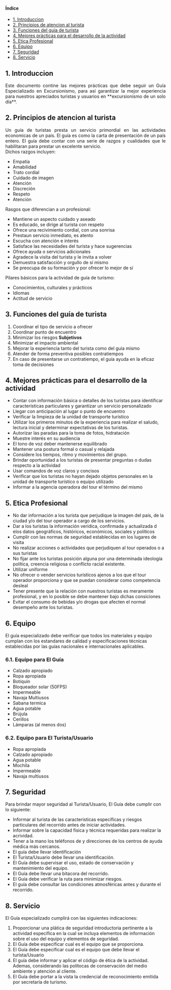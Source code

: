#### Índice
- [1. Introduccion](#1-introduccion)
- [2. Principios de atencion al turista](#2-principios-de-atencion-al-turista)
- [3. Funciones del guía de turista](#3-funciones-del-guía-de-turista)
- [4. Mejores prácticas para el desarrollo de la actividad](#4-mejores-prácticas-para-el-desarrollo-de-la-actividad)
- [5. Etica Profesional](#5-etica-profesional)
- [6. Equipo](#6-equipo)
- [7. Seguridad](#7-seguridad)
- [8. Servicio](#8-servicio)

## 1. Introduccion
<div style="text-align: justify">
Este documento contine las mejores prácticas que debe seguir un Guía Especializado en Excursionismo, para así garantizar la mejor experiencia para nuestros apreciados turistas y usuarios en **excursionismo de un solo día**.
</div>


## 2. Principios de atencion al turista

<div style="text-align: justify">
Un guía de turistas presta un servicio primordial en las actividades economicas de un país. El guía es como la carta de presentación de un país entero. El guía debe contar con una serie de razgos y cualidades que le habilitaran para prestar un excelente servicio.
</div> 
Dichos razgos incluyen:

- Empatía
- Amabilidad
- Trato cordial
- Cuidado de imagen
- Atención
- Discreción
- Respeto
- Atención

Rasgos que diferencian a un profesional:
- Mantiene un aspecto cuidado y aseado
- Es educado, se dirige al turista con respeto
- Ofrece una recivimiento cordial, con una sonrisa
- Prestaun servicio inmediato, es atento 
- Escucha con atención e interés
- Satisface las necesidades del turista y hace sugerencias
- Ofrece ayuda o servicios adicionales
- Agradece la visita del turista y le invita a volver
- Demuestra satisfacción y orgullo de sí mismo
- Se preocupa de su formación y por ofrecer lo mejor de sí

Pilares básicos para la actividad de guía de turismo:
- Conocimientos, culturales y prácticos
- Idiomas
- Actitud de servicio

## 3. Funciones del guía de turista
1. Coordinar el tipo de servicio a ofrecer
2. Coordinar punto de encuentro
3. Minimizar los riesgos **Subjetivos**
4. Minimizar el impacto ambiental
5. Mejorar la experiencia tanto del turista como del guía mismo
6. Atender de forma preventiva posibles contratiempos
7. En caso de presentarse un contratiempo, el guía ayuda en la eficaz toma de decisiones

## 4. Mejores prácticas para el desarrollo de la actividad
- Contar con información básica o detalles de los turístas para identificar características particulares y garantizar un servicio personalizado
- Llegar con anticipación al lugar o punto de encuentro
- Verificar la limpieza de la unidad de transporte turístico
- Utilizar los primeros minutos de la experiencia para realizar el saludo, lectura inicial y determinar expectativas de los turistas.
- Autorizar las paradas para la toma de fotos, hidratación 
- Muestre interés en su audiencia
- El tono de voz deber mantenerse equilibrado
- Mantener una postura formal o casual y relajada
- Considere los tiempos, ritmo y movimientos del grupo.
- Brindar oportunidad a los turistas de presentar preguntas o dudas respecto a la actividad
- Usar comandos de voz claros y concisos
- Verificar que los turistas no hayan dejado objetos personales en la unidad de transporte turístico o equipo utilizado
- Informar a la agencia operadora del tour el término del mismo

## 5. Etica Profesional
- No dar información a los turista que perjudique la imagen del país, de la ciudad y/o del tour operador a cargo de los servicios.
- Dar a los turistas la información verídica, confirmada y actualizada d elos datos geográficos, históricos, económicos, sociales y políticos
- Cumplir con las normas de seguridad establecidas en los lugares de visita
- No realizar acciones o actividades que perjudiquen al tour operados o a sus turistas
- No fijar ante los turistas posición alguna por una determinada ideología política, creencia religiosa o conflicto racial existente.
- Utilizar uniforme
- No ofrecer o vender servicios turísticos ajenos a los que el tour operador proporciona y que se puedan considerar como competencia desleal
- Tener presente que la relación con nuestros turistas es meramente profesional, y en lo posible se debe mantener bajo dichas consiciones
- Evitar el consumo de bebidas y/o drogas que afecten el normal desempeño ante los turistas.

## 6. Equipo

El guía especializado debe verificar que todos los materiales y equipo cumplan con los estandares de calidad y especificaciones técnicas establecidas por las guías nacionales e internacionales aplicables.

### 6.1. Equipo para El Guía

- Calzado apropiado
- Ropa apropiada
- Botiquin
- Bloqueador solar (50FPS)
- Impermeable
- Navaja Multiusos
- Sabana termica
- Agua potable
- Brújula
- Cerillos
- Lámparas (al menos dos)

### 6.2. Equipo para El Turista/Usuario

- Ropa apropiada
- Calzado apropiado
- Agua potable
- Mochila
- Impermeable
- Navaja multiusos

## 7. Seguridad

Para brindar mayor seguridad al Turista/Usuario, El Guía debe cumplir con lo siguiente:

- Informar al turista de las caracteristicas específicas y riesgos particulares del recorrido antes de iniciar actividades.
- Informar sobre la capacidad física y técnica requeridas para realizar la acrividad.
- Tener a la mano los teléfonos de y direcciones de los centros de ayuda médica más cercanos.
- El guía debe llevar identificación
- El Turísta/Usuario debe llevar una identificación.
- El Guía debe supervisar el uso, estado de conservación y mantenimiento del equipo.
- El Guía debe llevar una bitacora del recorrido.
- El Guía debe verificar la ruta para minimizar riesgos.
- El guía debe consultar las condiciones atmosféricas antes y durante el recorrido.

## 8. Servicio

El Guía especializado cumplirá con las siguientes indicaciones:

1. Proporcionar una plática de seguridad introductoria pertinente a la actividad específica en la cual se incluya elementos de información sobre el uso del equipo y elementos de seguridad.
2. El Guía debe especificar cual es el equipo que se proporciona.
3. El Guía debe especificar cual es el equipo que debe llevar el turísta/Usuario
4. El guía debe informar y aplicar el código de ética de la actividad. Ademas, considerando las polítocas de conservación del medio ambiente y atención al cliente.
5. El Guía debe portar a la vista la credencial de reconocimiento emitida por secretaría de turismo.



